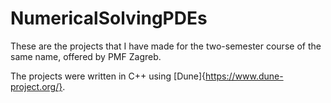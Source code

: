 # NumericalSolvingPDEs
These are the projects that I have made for the two-semester course of the same name, offered by PMF Zagreb.

The projects were written in C++ using [Dune]{https://www.dune-project.org/}.
